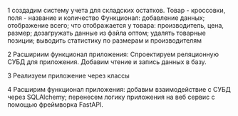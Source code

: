 1
создадим систему учета для складских остатков. Товар - кроссовки, поля - название и количество Функционал: добавление данных; отображение всего; что отображается у товара: производитель, цена, размер; дозагружать данные из файла оптом; удалять товарные позиции; выводить статистику по размерам и производителям

2
Расшириим функционал приложения: Спроектируем реляционную СУБД для приложения. Добавим чтение и запись данных в базу.

3
Реализуем приложение через классы

4
Расширим функционал приложения: добавим взаимодействие с СУБД через SQLAlchemy; перенесем логику приложения на веб сервис с помощью фреймворка FastAPI.